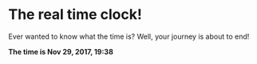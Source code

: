 # The real time clock!

Ever wanted to know what the time is? Well, your journey is about to end!

**The time is Nov 29, 2017, 19:38**